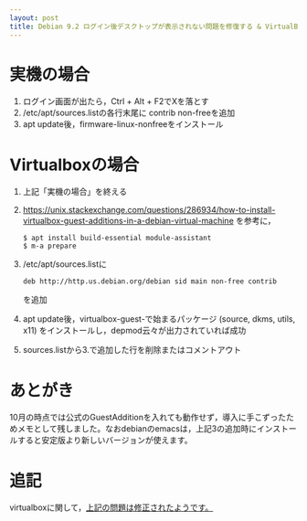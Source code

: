 ```yaml
---
layout: post
title: Debian 9.2 ログイン後デスクトップが表示されない問題を修復する & VirtualBoxでGuestAdditionをインストール
---
```


# 実機の場合

1.  ログイン画面が出たら，Ctrl + Alt + F2でXを落とす
2.  /etc/apt/sources.listの各行末尾に contrib non-freeを追加
3.  apt update後，firmware-linux-nonfreeをインストール

# Virtualboxの場合

1.  上記「実機の場合」を終える
2.  <https://unix.stackexchange.com/questions/286934/how-to-install-virtualbox-guest-additions-in-a-debian-virtual-machine> を参考に，
    
        $ apt install build-essential module-assistant
        $ m-a prepare
3.  /etc/apt/sources.listに
    
        deb http://http.us.debian.org/debian sid main non-free contrib
    
    を追加
4.  apt update後，virtualbox-guest-で始まるパッケージ (source, dkms, utils, x11) をインストールし，depmod云々が出力されていれば成功
5.  sources.listから3.で追加した行を削除またはコメントアウト

# あとがき

10月の時点では公式のGuestAdditionを入れても動作せず，導入に手こずったためメモとして残しました。なおdebianのemacsは，上記3の追加時にインストールすると安定版より新しいバージョンが使えます。

# 追記

virtualboxに関して，[上記の問題は修正されたようです。](https://forums.virtualbox.org/viewtopic.php?f%3D3&t%3D85132)